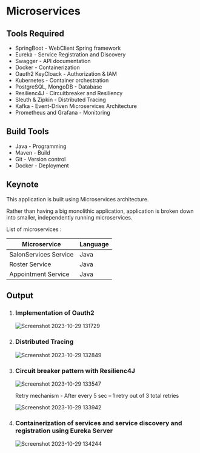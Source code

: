 # Microservices

## Tools Required 
- SpringBoot - WebClient Spring framework
- Eureka - Service Registration and Discovery
- Swagger - API documentation
- Docker - Containerization
- Oauth2 KeyCloack - Authorization & IAM
- Kubernetes - Container orchestration
- PostgreSQL, MongoDB - Database
- Resilienc4J - Circuitbreaker and Resiliency
- Sleuth & Zipkin - Distributed Tracing
- Kafka - Event-Driven Microservices Architecture
- Prometheus and Grafana - Monitoring
  

## Build Tools
- Java - Programming
- Maven - Build
- Git - Version control
- Docker - Deployment

## Keynote

This application is built using Microservices architecture.

Rather than having a big monolithic application, application is broken down into smaller, independently running microservices.

List of microservices : 

| Microservice           | Language      | 
| -------------          | ------------- |  
| SalonServices Service  |   Java        |
| Roster Service         |   Java        |
| Appointment Service    |   Java        |

## Output

1. ### Implementation of Oauth2
   
   ![Screenshot 2023-10-29 131729](https://github.com/aditi55/Microservices/assets/67974030/4700ebdf-c70c-4d1b-8e9a-ed844e0ca3ed)

2. ### Distributed Tracing

   ![Screenshot 2023-10-29 132849](https://github.com/aditi55/Microservices/assets/67974030/28a9b935-f9dd-4f77-893a-a8962599983d)

3. ### Circuit breaker pattern with Resilienc4J

   ![Screenshot 2023-10-29 133547](https://github.com/aditi55/Microservices/assets/67974030/ba835de3-e0f0-4eb2-b6d2-9d261305365a)

   Retry mechanism - After every 5 sec – 1 retry out of 3 total retries

   ![Screenshot 2023-10-29 133942](https://github.com/aditi55/Microservices/assets/67974030/19445ef9-a255-481f-a1aa-2a9d6cba3871)


4. ### Containerization of services and service discovery and registration using Eureka Server

   ![Screenshot 2023-10-29 134244](https://github.com/aditi55/Microservices/assets/67974030/449cddd5-4daa-4e88-93af-9650712fe58d)

